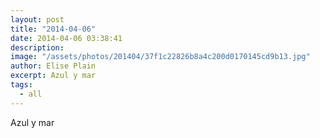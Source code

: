 ```yaml
---
layout: post
title: "2014-04-06"
date: 2014-04-06 03:38:41
description: 
image: "/assets/photos/201404/37f1c22826b8a4c200d0170145cd9b13.jpg"
author: Elise Plain
excerpt: Azul y mar
tags: 
  - all
---
```


Azul y mar
<p></p>
